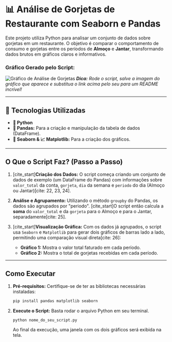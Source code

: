 # 📊 Análise de Gorjetas de Restaurante com Seaborn e Pandas

Este projeto utiliza Python para analisar um conjunto de dados sobre gorjetas em um restaurante. O objetivo é comparar o comportamento de consumo e gorjetas entre os períodos de **Almoço** e **Jantar**, transformando dados brutos em gráficos claros e informativos.

### Gráfico Gerado pelo Script:
![Gráfico de Análise de Gorjetas](https://i.imgur.com/your-image-url.png)
_**Dica:** Rode o script, salve a imagem do gráfico que aparece e substitua o link acima pelo seu para um README incrível!_

---

## 🚀 Tecnologias Utilizadas

-   **🐍 Python**
-   **🐼 Pandas:** Para a criação e manipulação da tabela de dados (DataFrame).
-   **🎨 Seaborn & 📈 Matplotlib:** Para a criação dos gráficos.

---

## O Que o Script Faz? (Passo a Passo)

1.  [cite_start]**Criação dos Dados:** O script começa criando um conjunto de dados de exemplo (um DataFrame do Pandas) com informações sobre `valor_total` da conta, `gorjeta`, `dia` da semana e `periodo` do dia (Almoço ou Jantar)[cite: 22, 23, 24].

2.  **Análise e Agrupamento:** Utilizando o método `groupby` do Pandas, os dados são agrupados por "periodo". [cite_start]O script então calcula a **soma** do `valor_total` e da `gorjeta` para o Almoço e para o Jantar, separadamente[cite: 25].

3.  [cite_start]**Visualização Gráfica:** Com os dados já agrupados, o script usa `Seaborn` e `Matplotlib` para gerar dois gráficos de barras lado a lado, permitindo uma comparação visual direta[cite: 26]:
    * **Gráfico 1:** Mostra o valor total faturado em cada período.
    * **Gráfico 2:** Mostra o total de gorjetas recebidas em cada período.

---

## Como Executar

1.  **Pré-requisitos:** Certifique-se de ter as bibliotecas necessárias instaladas:
    ```bash
    pip install pandas matplotlib seaborn
    ```

2.  **Execute o Script:** Basta rodar o arquivo Python em seu terminal.
    ```bash
    python nome_do_seu_script.py
    ```
    Ao final da execução, uma janela com os dois gráficos será exibida na tela.